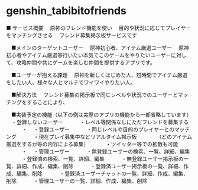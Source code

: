 # genshin_tabibitofriends

■ サービス概要
　原神のフレンド機能を使い
　目的や状況に応じてプレイヤーをマッチングさせる
　フレンド募集掲示板サービスです

　■メインのターゲットユーザー
　原神初心者、アイテム厳選ユーザー
　原神初心者やアイテム厳選等行いたい本気でこのゲームをやりたいユーザーに対して、攻略仲間や共にゲームを楽しむ仲間を提供するアプリです。

　■ユーザーが抱える課題
　原神を新しくはじめた人、短時間でアイテム厳選をしたい人、様々な人とマルチでワイワイやりたい人。

　■解決方法
　フレンド募集の掲示板で同じレベルや状況でのユーザーとマッチングをすることにより、

　■実装予定の機能（以下の例は実際のアプリの機能から一部省略しています）
　・登録しないユーザー
　　　・レベル等関係なしにただフレンドを募集する
　　　・
　・登録ユーザー
　　　・同じレベルや目的のプレイヤーとのマッチング
　　　・現在プレイ募集中などリアルタイム掲示板
　　　　（どのアイテム厳選をするか等の内容による募集）
　　　・ツイッター等での拡散も可能
　　　・
　・管理ユーザー
　　　・無登録ユーザーの検索、一覧、詳細、編集
　　　・登録済の検索、一覧、詳細、編集
　　　・無登録ユーザー掲示板の一覧、詳細、作成、編集、削除
　　　・登録済ユーザー掲示板の一覧、詳細、作成、編集、削除
　　　・登録済ユーザーチャットの一覧、詳細、作成、編集、削除
　　　・管理ユーザーの一覧、詳細、作成、編集、削除
